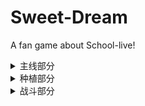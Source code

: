 # Sweet-Dream
A fan game about School-live!

<details>
  <summary>主线部分</summary>

   - [ ] 第一章

   - [ ] 第二章
   - [ ] 第三章
   - [ ] 第四章
   - [ ] 第五章
   - [ ] 第六章
   - [ ] ...
</details>

<details>
    <summary>种植部分</summary>
    
    - [ ] ...
</details>

<details>
    <summary>战斗部分</summary>
    
    - [ ] ...
</details>


 

